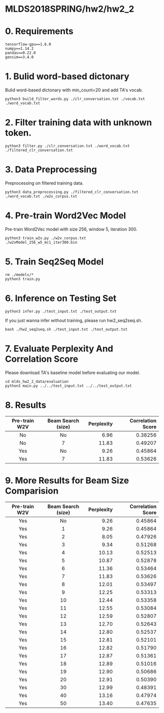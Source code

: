 # MLDS2018SPRING/hw2/hw2_2
# 0. Requirements
```
tensorflow-gpu==1.6.0
numpy==1.14.2
pandas==0.22.0
gensim==3.4.0
```
# 1. Bulid word-based dictonary
Bulid word-based dictonary with min_count=20 and add TA's vocab.
```
python3 build_filter_words.py ./clr_conversation.txt ./vocab.txt ./word_vocab.txt
```
# 2. Filter training data with unknown token.
```
python3 filter.py ./clr_conversation.txt ./word_vocab.txt ./filtered_clr_conversation.txt
```
# 3. Data Preprocessing
Preprocessing on filtered training data.
```
python3 data_preprocessing.py ./filtered_clr_conversation.txt ./word_vocab.txt ./w2v_corpus.txt
```
# 4. Pre-train Word2Vec Model
Pre-train Word2Vec model with size 256, window 5, iteration 300.
```
python3 train_w2v.py ./w2v_corpus.txt ./w2vModel_256_w5_mc1_iter300.bin
```
# 5. Train Seq2Seq Model
```
rm ./models/*
python3 train.py
```
# 6. Inference on Testing Set
```
python3 infer.py ./test_input.txt ./test_output.txt
```
If you just wanna infer without training, please run hw2_seq2seq.sh.
```
bash ./hw2_seq2seq.sh ./test_input.txt ./test_output.txt
```
# 7. Evaluate Perplexity And Correlation Score
Please download TA's baseline model before evaluating our model.
```
cd mlds_hw2_2_data/evaluation
python3 main.py ../../test_input.txt ../../test_output.txt
```
# 8. Results 
| Pre-train W2V | Beam Search (size) | Perplexity | Correlation Score |
|:-------------:|:------------------:| ----------:| -----------------:|
| No            | No                 | 6.96       | 0.38256           |
| No            | 7                  | 11.83      | 0.49207           |
| Yes           | No                 | 9.26       | 0.45864           |
| Yes           | 7                  | 11.83      | 0.53626           |
# 9. More Results for Beam Size Comparision
| Pre-train W2V | Beam Search (size) | Perplexity | Correlation Score |
|:-------------:|:------------------:| ----------:| -----------------:|
| Yes           | No                 | 9.26       | 0.45864           |
| Yes           | 1                  | 9.26       | 0.45864           |
| Yes           | 2                  | 8.05       | 0.47926           |
| Yes           | 3                  | 9.34       | 0.51268           |
| Yes           | 4                  | 10.13      | 0.52513           |
| Yes           | 5                  | 10.87      | 0.52878           |
| Yes           | 6                  | 11.36      | 0.53464           |
| Yes           | 7                  | 11.83      | 0.53626           |
| Yes           | 8                  | 12.01      | 0.53497           |
| Yes           | 9                  | 12.25      | 0.53313           |
| Yes           | 10                 | 12.44      | 0.53358           |
| Yes           | 11                 | 12.55      | 0.53084           |
| Yes           | 12                 | 12.59      | 0.52807           |
| Yes           | 13                 | 12.70      | 0.52643           |
| Yes           | 14                 | 12.80      | 0.52537           |
| Yes           | 15                 | 12.81      | 0.52101           |
| Yes           | 16                 | 12.82      | 0.51790           |
| Yes           | 17                 | 12.87      | 0.51361           |
| Yes           | 18                 | 12.89      | 0.51016           |
| Yes           | 19                 | 12.90      | 0.50686           |
| Yes           | 20                 | 12.91      | 0.50390           |
| Yes           | 30                 | 12.99      | 0.48391           |
| Yes           | 40                 | 13.16      | 0.47974           |
| Yes           | 50                 | 13.40      | 0.47635           |
